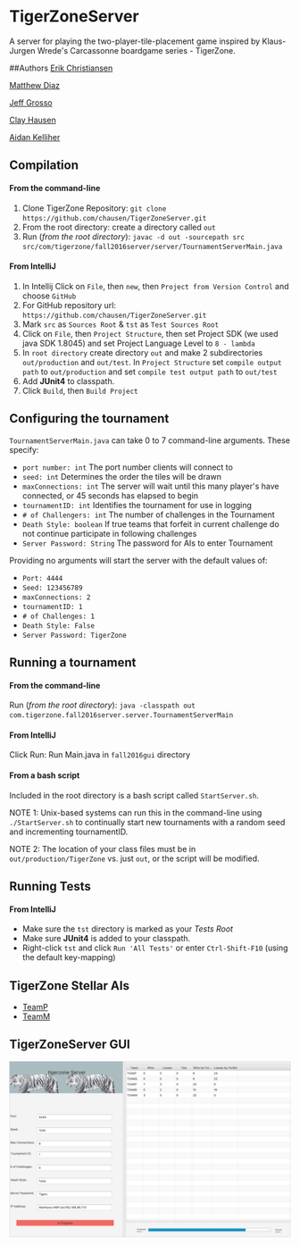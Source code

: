 # TigerZoneServer
A server for playing the two-player-tile-placement game inspired by Klaus-Jurgen Wrede's Carcassonne boardgame series - TigerZone.

##Authors
[Erik Christiansen](https://github.com/mistiansen)

[Matthew Diaz](https://github.com/matthewddiaz)

[Jeff Grosso](https://github.com/Drakyne)

[Clay Hausen](https://github.com/chausen)

[Aidan Kelliher](https://github.com/dnkllhr)


## Compilation
#### From the command-line
1. Clone TigerZone Repository: `git clone https://github.com/chausen/TigerZoneServer.git` 
2. From the root directory: create a directory called `out`
3. Run (*from the root directory*):
`javac -d out -sourcepath src src/com/tigerzone/fall2016server/server/TournamentServerMain.java`

#### From IntelliJ
1. In Intellij Click on `File`, then `new`, then `Project from Version Control`
and choose `GitHub`   
2. For GitHub repository url: `https://github.com/chausen/TigerZoneServer.git`
3. Mark `src` as `Sources Root` & `tst` as `Test Sources Root`
4. Click on `File`, then `Project Structure`, then set Project SDK (we used java SDK 1.8045) and set
Project Language Level to `8 - lambda`
5. In `root directory` create directory `out` and make 2 subdirectories `out/production`
    and `out/test`. In `Project Structure` set `compile output path` to `out/production`
    and set `compile test output path` to `out/test`
6. Add **JUnit4** to classpath.
7. Click `Build`, then `Build Project`

## Configuring the tournament

`TournamentServerMain.java` can take 0 to 7 command-line arguments. These specify:
+ `port number: int`  The port number clients will connect to
+ `seed: int` Determines the order the tiles will be drawn
+ `maxConnections: int` The server will wait until this many player's have connected, or 45 seconds has elapsed to begin 
+ `tournamentID: int` Identifies the tournament for use in logging
+ `# of Challengers: int` The number of challenges in the Tournament
+ `Death Style: boolean` If true teams that forfeit in current challenge do 
    not continue participate in following challenges 
+ `Server Password: String` The password for AIs to enter Tournament

Providing no arguments will start the server with the default values of: 
+ `Port: 4444` 
+ `Seed: 123456789` 
+ `maxConnections: 2` 
+ `tournamentID: 1`
+ `# of Challenges: 1` 
+ `Death Style: False` 
+ `Server Password: TigerZone`
 
## Running a tournament
#### From the command-line

Run (*from the root directory*): `java -classpath out com.tigerzone.fall2016server.server.TournamentServerMain`
 
#### From IntelliJ
Click Run: Run Main.java in `fall2016gui` directory
 
#### From a bash script
Included in the root directory is a bash script called `StartServer.sh`. 

NOTE 1: Unix-based systems can run this in the command-line using `./StartServer.sh` to continually start new tournaments 
with a random seed and incrementing tournamentID.

NOTE 2: The location of your class files must be in `out/production/TigerZone` vs. just `out`, or the script will be modified.

## Running Tests

#### From IntelliJ
+ Make sure the `tst` directory is marked as your *Tests Root*
+ Make sure **JUnit4** is added to your classpath. 
+ Right-click `tst` and click `Run 'All Tests'` or enter `Ctrl-Shift-F10` (using the default key-mapping)
 
## TigerZone Stellar AIs
+ [TeamP](https://github.com/ldfreedman/TZP) 
+ [TeamM](https://github.com/wheelsandbytes/tigerzone)
 
## TigerZoneServer GUI
![TigerZone](https://github.com/chausen/TigerZoneServer/blob/master/img/tigerZoneGUI.png)